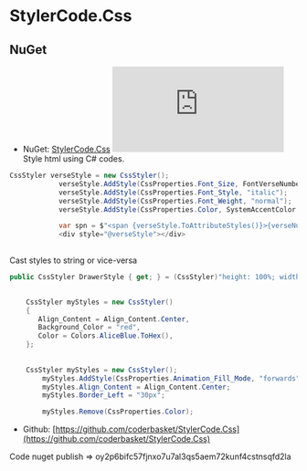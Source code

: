 # StylerCode.Css
## NuGet
* NuGet: [StylerCode.Css](https://www.nuget.org/packages/StylerCode.Css/) [![NuGet](https://img.shields.io/nuget/v/StylerCode.Css?label=NuGet)](https://www.nuget.org/packages/StylerCode.Css/)
Style html using C# codes.
```csharp
CssStyler verseStyle = new CssStyler();
            verseStyle.AddStyle(CssProperties.Font_Size, FontVerseNumberSize);
            verseStyle.AddStyle(CssProperties.Font_Style, "italic");
            verseStyle.AddStyle(CssProperties.Font_Weight, "normal");
            verseStyle.AddStyle(CssProperties.Color, SystemAccentColor.ToHex());

            var spn = $"<span {verseStyle.ToAttributeStyles()}>{verseNumber}</span>";
            <div style="@verseStyle"></div>
           
```
Cast styles to string or vice-versa
```csharp
public CssStyler DrawerStyle { get; } = (CssStyler)"height: 100%; width: 0; position: fixed; z-index: 1; top: 0; left: 0; background-color: #111; overflow-x: hidden;transition: 0.5s;padding-top: 60px;";
```
```csharp
 
    CssStyler myStyles = new CssStyler()
    {
       Align_Content = Align_Content.Center,
       Background_Color = "red",
       Color = Colors.AliceBlue.ToHex(),
    };
    
    
    CssStyler myStyles = new CssStyler();
		myStyles.AddStyle(CssProperties.Animation_Fill_Mode, "forwards").AddStyle(CssProperties.Color, "red");
		myStyles.Align_Content = Align_Content.Center;
		myStyles.Border_Left = "30px";

		myStyles.Remove(CssProperties.Color);
```
* Github: [https://github.com/coderbasket/StylerCode.Css](https://github.com/coderbasket/StylerCode.Css)

Code nuget publish => oy2p6bifc57fjnxo7u7al3qs5aem72kunf4cstnsqfd2la

